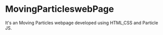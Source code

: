 # MovingParticleswebPage
It's an Moving Particles webpage developed using HTML,CSS and Particle JS.
